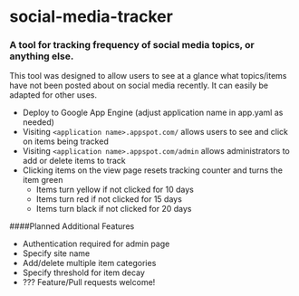 # social-media-tracker
### A tool for tracking frequency of social media topics, or anything else.

This tool was designed to allow users to see at a glance what topics/items have not been posted about on social media recently. It can easily be adapted for other uses.
* Deploy to Google App Engine (adjust application name in app.yaml as needed)
* Visiting `<application name>.appspot.com/` allows users to see and click on items being tracked
* Visiting `<application name>.appspot.com/admin` allows administrators to add or delete items to track
* Clicking items on the view page resets tracking counter and turns the item green
  * Items turn yellow if not clicked for 10 days
  * Items turn red if not clicked for 15 days
  * Items turn black if not clicked for 20 days


####Planned Additional Features
* Authentication required for admin page
* Specify site name 
* Add/delete multiple item categories
* Specify threshold for item decay 
* ??? Feature/Pull requests welcome!
